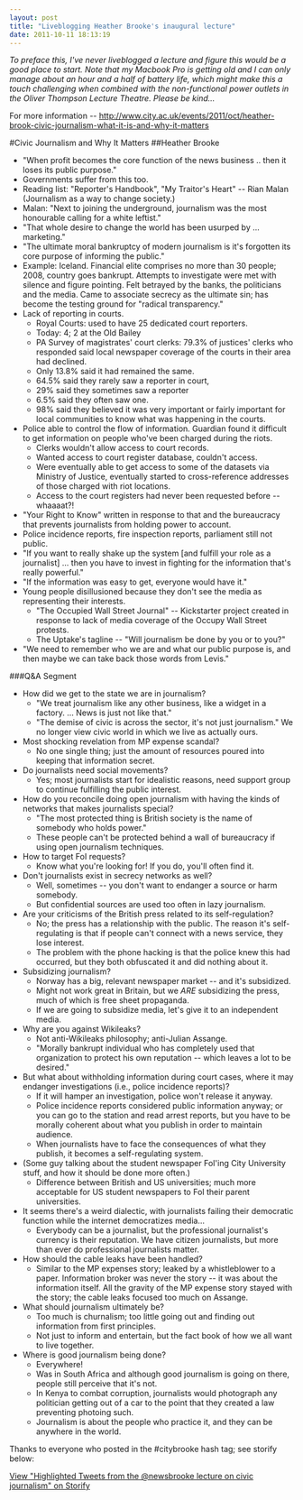 ```yaml
---
layout: post
title: "Liveblogging Heather Brooke's inaugural lecture"
date: 2011-10-11 18:13:19
---
```


*To preface this, I've never liveblogged a lecture and figure this would be a good place to start. Note that my Macbook Pro is getting old and I can only manage about an hour and a half of battery life, which might make this a touch challenging when combined with the non-functional power outlets in the Oliver Thompson Lecture Theatre. Please be kind...*

For more information -- http://www.city.ac.uk/events/2011/oct/heather-brook-civic-journalism-what-it-is-and-why-it-matters

#Civic Journalism and Why It Matters
##Heather Brooke

+ "When profit becomes the core function of the news business .. then it loses its public purpose."
+ Governments suffer from this too.
+ Reading list: "Reporter's Handbook", "My Traitor's Heart" -- Rian Malan (Journalism as a way to change society.)
+ Malan: "Next to joining the underground, journalism was the most honourable calling for a white leftist."
+ "That whole desire to change the world has been usurped by ... marketing."
+ "The ultimate moral bankruptcy of modern journalism is it's forgotten its core purpose of informing the public."
+ Example: Iceland. Financial elite comprises no more than 30 people; 2008, country goes bankrupt. Attempts to investigate were met with silence and figure pointing. Felt betrayed by the banks, the politicians and the media. Came to associate secrecy as the ultimate sin; has become the testing ground for "radical transparency."
+ Lack of reporting in courts. 
    + Royal Courts: used to have 25 dedicated court reporters.
    + Today: 4; 2 at the Old Bailey
    + PA Survey of magistrates' court clerks: 79.3% of justices' clerks who responded said local newspaper coverage of the courts in their area had declined.
    + Only 13.8% said it had remained the same.
    + 64.5% said they rarely saw a reporter in court,
    + 29% said they sometimes saw a reporter
    + 6.5% said they often saw one.
    + 98% said they believed it was very important or fairly important for local communities to know what was happening in the courts.
+ Police able to control the flow of information. Guardian found it difficult to get information on people who've been charged during the riots.
    + Clerks wouldn't allow access to court records.
    + Wanted access to court register database, couldn't access.
    + Were eventually able to get access to some of the datasets via Ministry of Justice, eventually started to cross-reference addresses of those charged with riot locations.
    + Access to the court registers had never been requested before -- whaaaat?!
+ "Your Right to Know" written in response to that and the bureaucracy that prevents journalists from holding power to account.  
+ Police incidence reports, fire inspection reports, parliament still not public. 
+ "If you want to really shake up the system [and fulfill your role as a journalist] ... then you have to invest in fighting for the information that's really powerful."
+ "If the information was easy to get, everyone would have it."
+ Young people disillusioned because they don't see the media as representing their interests. 
   + "The Occupied Wall Street Journal" -- Kickstarter project created in response to lack of media coverage of the Occupy Wall Street protests.
   + The Uptake's tagline -- "Will journalism be done by you or to you?"
+ "We need to remember who we are and what our public purpose is, and then maybe we can take back those words from Levis."

###Q&A Segment
+ How did we get to the state we are in journalism?
    + "We treat journalism like any other business, like a widget in a factory. ... News is just not like that."
    + "The demise of civic is across the sector, it's not just journalism." We no longer view civic world in which we live as actually ours.
+ Most shocking revelation from MP expense scandal?
    + No one single thing; just the amount of resources poured into keeping that information secret.
+ Do journalists need social movements?
    + Yes; most journalists start for idealistic reasons, need support group to continue fulfilling the public interest.
+ How do you reconcile doing open journalism with having the kinds of networks that makes journalists special?
    + "The most protected thing is British society is the name of somebody who holds power."
    + These people can't be protected behind a wall of bureaucracy if using open journalism techniques.
+ How to target FoI requests?
    + Know what you're looking for! If you do, you'll often find it.
+ Don't journalists exist in secrecy networks as well?
    + Well, sometimes -- you don't want to endanger a source or harm somebody.
    + But confidential sources are used too often in lazy journalism.
+ Are your criticisms of the British press related to its self-regulation? 
    + No; the press has a relationship with the public. The reason it's self-regulating is that if people can't connect with a news service, they lose interest.
    + The problem with the phone hacking is that the police knew this had occurred, but they both obfuscated it and did nothing about it.
+ Subsidizing journalism?
    + Norway has a big, relevant newspaper market -- and it's subsidized. 
    + Might not work great in Britain, but we *ARE* subsidizing the press, much of which is free sheet propaganda.
    + If we are going to subsidize media, let's give it to an independent media.
+ Why are you against Wikileaks?
    + Not anti-Wikileaks philosophy; anti-Julian Assange.
    + "Morally bankrupt individual who has completely used that organization to protect his own reputation -- which leaves a lot to be desired."
+ But what about withholding information during court cases, where it may endanger investigations (i.e., police incidence reports)?
    + If it will hamper an investigation, police won't release it anyway.
    + Police incidence reports considered public information anyway; or you can go to the station and read arrest reports, but you have to be morally coherent about what you publish in order to maintain audience.
    + When journalists have to face the consequences of what they publish, it becomes a self-regulating system.
+ (Some guy talking about the student newspaper FoI'ing City University stuff, and how it should be done more often.)
    + Difference between British and US universities; much more acceptable for US student newspapers to FoI their parent universities.
+ It seems there's a weird dialectic, with journalists failing their democratic function while the internet democratizes media...
    + Everybody can be a journalist, but the professional journalist's currency is their reputation. We have citizen journalists, but more than ever do professional journalists matter.
+ How should the cable leaks have been handled?
    + Similar to the MP expenses story; leaked by a whistleblower to a paper. Information broker was never the story -- it was about the information itself. All the gravity of the MP expense story stayed with the story; the cable leaks focused too much on Assange.
+ What should journalism ultimately be?
    + Too much is churnalism; too little going out and finding out information from first principles. 
    + Not just to inform and entertain, but the fact book of how we all want to live together.
+ Where is good journalism being done?
    + Everywhere! 
    + Was in South Africa and although good journalism is going on there, people still perceive that it's not. 
    + In Kenya to combat corruption, journalists would photograph any politician getting out of a car to the point that they created a law preventing photoing such.
    + Journalism is about the people who practice it, and they can be anywhere in the world.

Thanks to everyone who posted in the #citybrooke hash tag; see storify below:
<script src="http://storify.com/aendrew/highlighted-tweets-from-the-newsbrooke-lecture-on-.js"></script><noscript><a href="http://storify.com/aendrew/highlighted-tweets-from-the-newsbrooke-lecture-on-" target="_blank">View "Highlighted Tweets from the @newsbrooke lecture on civic journalism" on Storify</a></noscript>